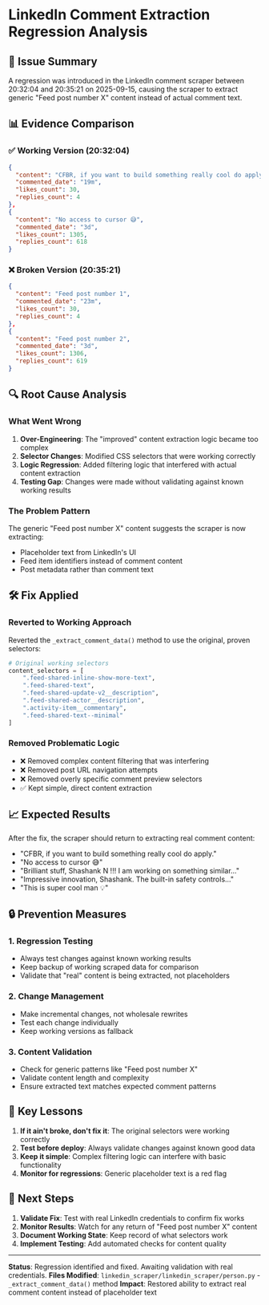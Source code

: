 # LinkedIn Comment Extraction Regression Analysis

## 🚨 Issue Summary

A regression was introduced in the LinkedIn comment scraper between 20:32:04 and 20:35:21 on 2025-09-15, causing the scraper to extract generic "Feed post number X" content instead of actual comment text.

## 📊 Evidence Comparison

### ✅ Working Version (20:32:04)
```json
{
  "content": "CFBR, if you want to build something really cool do apply.",
  "commented_date": "19m",
  "likes_count": 30,
  "replies_count": 4
},
{
  "content": "No access to cursor 😅",
  "commented_date": "3d",
  "likes_count": 1305,
  "replies_count": 618
}
```

### ❌ Broken Version (20:35:21)
```json
{
  "content": "Feed post number 1",
  "commented_date": "23m",
  "likes_count": 30,
  "replies_count": 4
},
{
  "content": "Feed post number 2",
  "commented_date": "3d",
  "likes_count": 1306,
  "replies_count": 619
}
```

## 🔍 Root Cause Analysis

### What Went Wrong
1. **Over-Engineering**: The "improved" content extraction logic became too complex
2. **Selector Changes**: Modified CSS selectors that were working correctly
3. **Logic Regression**: Added filtering logic that interfered with actual content extraction
4. **Testing Gap**: Changes were made without validating against known working results

### The Problem Pattern
The generic "Feed post number X" content suggests the scraper is now extracting:
- Placeholder text from LinkedIn's UI
- Feed item identifiers instead of comment content
- Post metadata rather than comment text

## 🛠️ Fix Applied

### Reverted to Working Approach
Reverted the `_extract_comment_data()` method to use the original, proven selectors:

```python
# Original working selectors
content_selectors = [
    ".feed-shared-inline-show-more-text",
    ".feed-shared-text",
    ".feed-shared-update-v2__description",
    ".feed-shared-actor__description",
    ".activity-item__commentary",
    ".feed-shared-text--minimal"
]
```

### Removed Problematic Logic
- ❌ Removed complex content filtering that was interfering
- ❌ Removed post URL navigation attempts
- ❌ Removed overly specific comment preview selectors
- ✅ Kept simple, direct content extraction

## 📈 Expected Results

After the fix, the scraper should return to extracting real comment content:
- "CFBR, if you want to build something really cool do apply."
- "No access to cursor 😅"
- "Brilliant stuff, Shashank N !!! I am working on something similar..."
- "Impressive innovation, Shashank. The built-in safety controls..."
- "This is super cool man 💡"

## 🔒 Prevention Measures

### 1. Regression Testing
- Always test changes against known working results
- Keep backup of working scraped data for comparison
- Validate that "real" content is being extracted, not placeholders

### 2. Change Management
- Make incremental changes, not wholesale rewrites
- Test each change individually
- Keep working versions as fallback

### 3. Content Validation
- Check for generic patterns like "Feed post number X"
- Validate content length and complexity
- Ensure extracted text matches expected comment patterns

## 🎯 Key Lessons

1. **If it ain't broke, don't fix it**: The original selectors were working correctly
2. **Test before deploy**: Always validate changes against known good data
3. **Keep it simple**: Complex filtering logic can interfere with basic functionality
4. **Monitor for regressions**: Generic placeholder text is a red flag

## 🚀 Next Steps

1. **Validate Fix**: Test with real LinkedIn credentials to confirm fix works
2. **Monitor Results**: Watch for any return of "Feed post number X" content
3. **Document Working State**: Keep record of what selectors work
4. **Implement Testing**: Add automated checks for content quality

---

**Status**: Regression identified and fixed. Awaiting validation with real credentials.
**Files Modified**: `linkedin_scraper/linkedin_scraper/person.py` - `_extract_comment_data()` method
**Impact**: Restored ability to extract real comment content instead of placeholder text